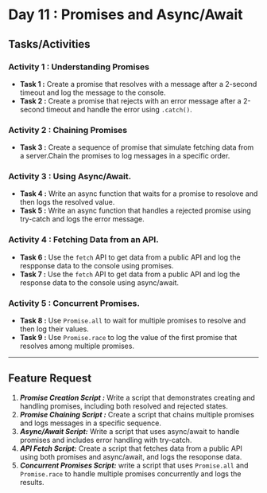 # Day 11 : Promises and Async/Await

## Tasks/Activities

### Activity 1 : Understanding Promises
- **Task 1 :** Create a promise that resolves with a message after a 2-second timeout and log the message to the console.
- **Task 2 :** Create a promise that rejects with an error message after a 2-second timeout and handle the error using ```.catch()```.

### Activity 2 : Chaining Promises
- **Task 3 :** Create a sequence of promise that simulate fetching data from a server.Chain the promises to log messages in a specific order.


### Activity 3 : Using Async/Await.
- **Task 4 :** Write an async function that waits for a promise to resolove and then logs the resolved value.
- **Task 5 :** Write an async function that handles a rejected promise using try-catch and logs the error message.


### Activity 4 : Fetching Data from an API.
- **Task 6 :** Use the ```fetch``` API to get data from a public API and log the respponse data to the console using promises. 
- **Task 7 :** Use the ```fetch``` API to get data from a public API and log the response data to the console using async/await.

### Activity 5 : Concurrent Promises.
- **Task 8 :** Use ```Promise.all``` to wait for multiple promises to resolve and then log their values.
- **Task 9 :** Use ```Promise.race``` to log the value of the first promise that resolves among multiple promises.

***
## Feature Request

1. ***Promise Creation Script :*** Write a script that demonstrates creating and handling promises, including both resolved and rejected states.
2. ***Promise Chaining Script :*** Create a script that chains multiple promises and logs messages in a specific sequence.
3. ***Async/Await Script:*** Write a script that uses async/await to handle promises and includes error handling with try-catch.
4. ***API Fetch Script:***  Create a script that fetches data from a public API using both promises and async/await, and logs the resoponse data.
5. ***Concurrent Promises Script:***  write a script that uses ```Promise.all``` and ```Promise.race``` to handle multiple promises concurrently and logs the results.